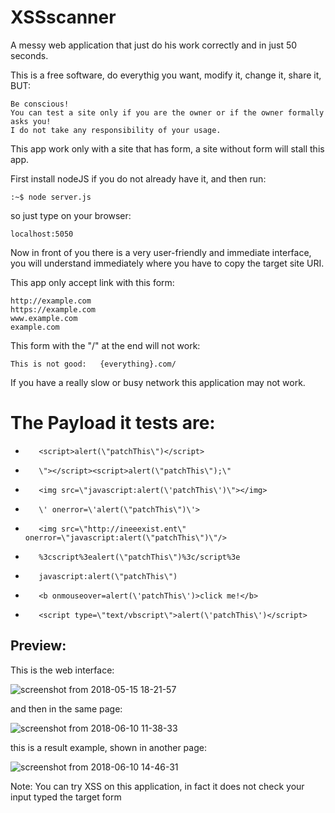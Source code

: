 # XSSscanner

A messy web application that just do his work	correctly and in just 50 seconds.

This is a free software, do everythig you want, modify it, change it, share it, BUT:

	Be conscious!	
	You can test a site only if you are the owner or if the owner formally asks you!
	I do not take any responsibility of your usage. 

This app work only with a site that has form, a site without form will stall this app.

First install nodeJS if you do not already have it, and then run:
	
	:~$ node server.js

so just type on your browser:

	localhost:5050

Now in front of you there is a very user-friendly and immediate interface, 
you will understand immediately where you have to copy the target site URI. 


This app only accept link with this form:
	
	http://example.com
	https://example.com
	www.example.com
	example.com

This form with the "/" at the end will not work: 

	This is not good:   {everything}.com/    



If you have a really slow or busy network this application may not work.


# The Payload it tests are:
-        <script>alert(\"patchThis\")</script>
-        \"></script><script>alert(\"patchThis\");\"
-        <img src=\"javascript:alert(\'patchThis\')\"></img>
-        \' onerror=\'alert(\"patchThis\")\'>
-        <img src=\"http://ineeexist.ent\" onerror=\"javascript:alert(\"patchThis\")\"/>
-        %3cscript%3ealert(\"patchThis\")%3c/script%3e
-        javascript:alert(\"patchThis\")
-        <b onmouseover=alert(\'patchThis\')>click me!</b>
-        <script type=\"text/vbscript\">alert(\'patchThis\')</script>


## Preview: 
This is the web interface:

![screenshot from 2018-05-15 18-21-57](https://user-images.githubusercontent.com/40428406/41969055-8b86c310-7a06-11e8-9a1d-953bd30a1357.png)

and then in the same page:

![screenshot from 2018-06-10 11-38-33](https://user-images.githubusercontent.com/40428406/41969038-807bed1a-7a06-11e8-9ca7-bb5d31f623be.png)

this is a result example, shown in another page:

![screenshot from 2018-06-10 14-46-31](https://user-images.githubusercontent.com/40428406/51487992-af09ae00-1da4-11e9-8398-d26f9c526c25.png)


Note: You can try XSS on this application, in fact it does not check your input typed the target form
